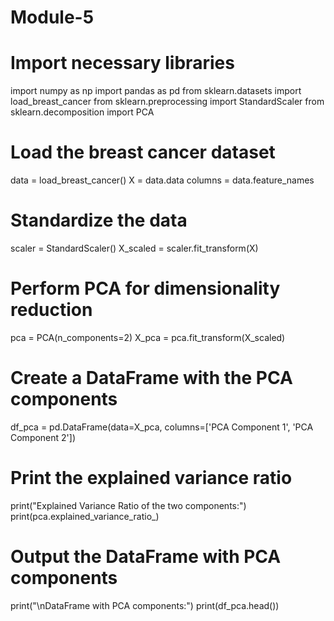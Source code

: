 # Module-5
# Import necessary libraries
import numpy as np
import pandas as pd
from sklearn.datasets import load_breast_cancer
from sklearn.preprocessing import StandardScaler
from sklearn.decomposition import PCA

# Load the breast cancer dataset
data = load_breast_cancer()
X = data.data
columns = data.feature_names

# Standardize the data
scaler = StandardScaler()
X_scaled = scaler.fit_transform(X)

# Perform PCA for dimensionality reduction
pca = PCA(n_components=2)
X_pca = pca.fit_transform(X_scaled)

# Create a DataFrame with the PCA components
df_pca = pd.DataFrame(data=X_pca, columns=['PCA Component 1', 'PCA Component 2'])

# Print the explained variance ratio
print("Explained Variance Ratio of the two components:")
print(pca.explained_variance_ratio_)

# Output the DataFrame with PCA components
print("\nDataFrame with PCA components:")
print(df_pca.head())
